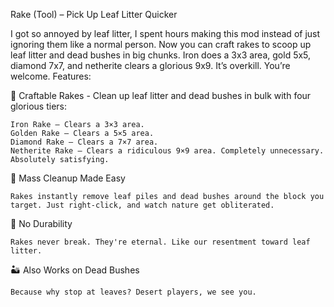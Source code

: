 Rake (Tool) – Pick Up Leaf Litter Quicker

I got so annoyed by leaf litter, I spent hours making this mod instead of just ignoring them like a normal person. Now you can craft rakes to scoop up leaf litter and dead bushes in big chunks. Iron does a 3x3 area, gold 5x5, diamond 7x7, and netherite clears a glorious 9x9. It’s overkill. You’re welcome.
Features:

🧹 Craftable Rakes - Clean up leaf litter and dead bushes in bulk with four glorious tiers:

    Iron Rake – Clears a 3×3 area.
    Golden Rake – Clears a 5×5 area.
    Diamond Rake – Clears a 7×7 area.
    Netherite Rake – Clears a ridiculous 9×9 area. Completely unnecessary. Absolutely satisfying.

🍂 Mass Cleanup Made Easy

    Rakes instantly remove leaf piles and dead bushes around the block you target. Just right-click, and watch nature get obliterated.

💎 No Durability

    Rakes never break. They're eternal. Like our resentment toward leaf litter.

🏜️ Also Works on Dead Bushes

    Because why stop at leaves? Desert players, we see you.
